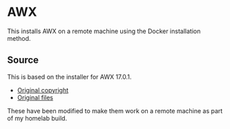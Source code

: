 AWX
===

This installs AWX on a remote machine using the Docker installation method.

Source
------

This is based on the installer for AWX 17.0.1.

- [Original copyright](https://github.com/ansible/awx/blob/aa4ca300f51781028517397b259319293cd664f8/LICENSE.md)
- [Original files](https://github.com/ansible/awx/tree/aa4ca300f51781028517397b259319293cd664f8/installer/roles/local_docker)

These have been modified to make them work on a remote machine as part of my homelab build. 
